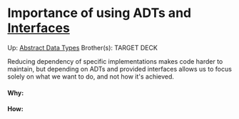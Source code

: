 # Importance of using ADTs and [Interfaces](interfaces)

Up: [Abstract Data Types](abstract_data_types)
Brother(s):
TARGET DECK

Reducing dependency of specific implementations makes code harder to maintain, but depending on ADTs and provided interfaces allows us to focus solely on what we want to do, and not how it's achieved.



































#### Why:
#### How:









